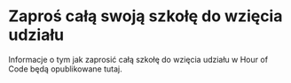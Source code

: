 

# Zaproś całą swoją szkołę do wzięcia udziału

Informacje o tym jak zaprosić całą szkołę do wzięcia udziału w Hour of Code będą opublikowane tutaj.